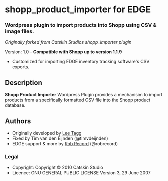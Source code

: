 # shopp_product_importer for EDGE

### Wordpress plugin to import products into Shopp using CSV & image files.

*Originally forked from Catskin Studios shopp_importer plugin*

Version: 1.0 - **Compatible with Shopp up to version 1.1.9**

* Customized for importing EDGE inventory tracking software's CSV exports.


## Description

**Shopp Product Importer** Wordpress Plugin provides a mechanisim to import products from a specifically formatted CSV file into the Shopp product database.

## Authors

* Originally developed by [Lee Tagg](http://www.catskinstudio.com)
* Fixed by Tim van den Eijnden (@timvdeijnden)
* EDGE support & more by [Rob Record](http://robrecord.com) (@robrecord)

### Legal

* Copyright: Copyright © 2010 Catskin Studio
* Licence: GNU GENERAL PUBLIC LICENSE Version 3, 29 June 2007
